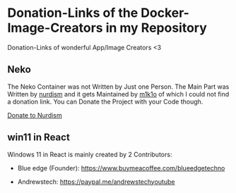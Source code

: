 # Donation-Links of the Docker-Image-Creators in my Repository

Donation-Links of wonderful App/Image Creators
<3





## Neko

The Neko Container was not Written by Just one Person.
The Main Part was Written by [nurdism](https://github.com/nurdism/neko) and it gets Maintained by [m1k1o](https://github.com/m1k1o/neko) of which I could not find a donation link. You can Donate the Project with your Code though.

[Donate to Nurdism](https://www.patreon.com/nurdism)


## win11 in React

Windows 11 in React is mainly created by 2 Contributors:

- Blue edge (Founder): https://www.buymeacoffee.com/blueedgetechno

- Andrewstech: https://paypal.me/andrewstechyoutube